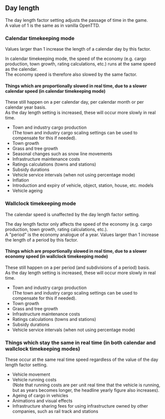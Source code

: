 ## Day length

The day length factor setting adjusts the passage of time in the game.  
A value of 1 is the same as in vanilla OpenTTD.  

### Calendar timekeeping mode

Values larger than 1 increase the length of a calendar day by this factor.

In calendar timekeeping mode, the speed of the economy (e.g. cargo production, town growth, rating calculations, etc.) runs at the same speed as the calendar.  
The economy speed is therefore also slowed by the same factor.

#### Things which are proportionally slowed in real time, due to a slower calendar speed (in calendar timekeeping mode)

These still happen on a per calendar day, per calendar month or per calendar year basis.  
As the day length setting is increased, these will occur more slowly in real time.

* Town and industry cargo production  
  (The town and industry cargo scaling settings can be used to compensate for this if needed).
* Town growth
* Grass and tree growth
* Seasonal changes such as snow line movements
* Infrastructure maintenance costs
* Ratings calculations (towns and stations)
* Subsidy durations
* Vehicle service intervals (when not using percentage mode)
* Inflation
* Introduction and expiry of vehicle, object, station, house, etc. models
* Vehicle ageing

### Wallclock timekeeping mode

The calendar speed is unaffected by the day length factor setting.

The day length factor only affects the speed of the economy (e.g. cargo production, town growth, rating calculations, etc.).  
A "period" is the economy analogue of a year. Values larger than 1 increase the length of a period by this factor.

#### Things which are proportionally slowed in real time, due to a slower economy speed (in wallclock timekeeping mode)

These still happen on a per period (and subdivisions of a period) basis.  
As the day length setting is increased, these will occur more slowly in real time.

* Town and industry cargo production  
  (The town and industry cargo scaling settings can be used to compensate for this if needed).
* Town growth
* Grass and tree growth
* Infrastructure maintenance costs
* Ratings calculations (towns and stations)
* Subsidy durations
* Vehicle service intervals (when not using percentage mode)

### Things which stay the same in real time (in both calendar and wallclock timekeeping modes)

These occur at the same real time speed regardless of the value of the day length factor setting.

* Vehicle movement
* Vehicle running costs  
  (Note that running costs are per unit real time that the vehicle is running, but as years becomes longer, the headline yearly figure also increases).
* Ageing of cargo in vehicles
* Animations and visual effects
* Infrastructure sharing fees for using infrastructure owned by other companies, such as rail track and stations
